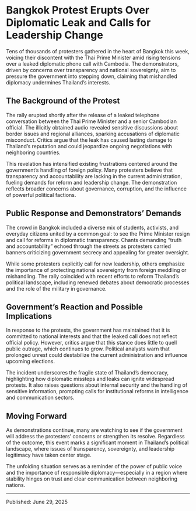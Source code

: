 # Bangkok Protest Erupts Over Diplomatic Leak and Calls for Leadership Change

Tens of thousands of protesters gathered in the heart of Bangkok this week, voicing their discontent with the Thai Prime Minister amid rising tensions over a leaked diplomatic phone call with Cambodia. The demonstrators, driven by concerns over transparency and national sovereignty, aim to pressure the government into stepping down, claiming that mishandled diplomacy undermines Thailand’s interests.

## The Background of the Protest

The rally erupted shortly after the release of a leaked telephone conversation between the Thai Prime Minister and a senior Cambodian official. The illicitly obtained audio revealed sensitive discussions about border issues and regional alliances, sparking accusations of diplomatic misconduct. Critics argue that the leak has caused lasting damage to Thailand’s reputation and could jeopardize ongoing negotiations with neighboring countries.

This revelation has intensified existing frustrations centered around the government’s handling of foreign policy. Many protesters believe that transparency and accountability are lacking in the current administration, fueling demands for reform and leadership change. The demonstration reflects broader concerns about governance, corruption, and the influence of powerful political factions.

## Public Response and Demonstrators’ Demands

The crowd in Bangkok included a diverse mix of students, activists, and everyday citizens united by a common goal: to see the Prime Minister resign and call for reforms in diplomatic transparency. Chants demanding “truth and accountability” echoed through the streets as protesters carried banners criticizing government secrecy and appealing for greater oversight.

While some protesters explicitly call for new leadership, others emphasize the importance of protecting national sovereignty from foreign meddling or mishandling. The rally coincided with recent efforts to reform Thailand’s political landscape, including renewed debates about democratic processes and the role of the military in governance.

## Government’s Reaction and Possible Implications

In response to the protests, the government has maintained that it is committed to national interests and that the leaked call does not reflect official policy. However, critics argue that this stance does little to quell public outrage, which continues to grow. Political analysts warn that prolonged unrest could destabilize the current administration and influence upcoming elections.

The incident underscores the fragile state of Thailand’s democracy, highlighting how diplomatic missteps and leaks can ignite widespread protests. It also raises questions about internal security and the handling of sensitive information, prompting calls for institutional reforms in intelligence and communication sectors.

## Moving Forward

As demonstrations continue, many are watching to see if the government will address the protesters’ concerns or strengthen its resolve. Regardless of the outcome, this event marks a significant moment in Thailand’s political landscape, where issues of transparency, sovereignty, and leadership legitimacy have taken center stage.

The unfolding situation serves as a reminder of the power of public voice and the importance of responsible diplomacy—especially in a region where stability hinges on trust and clear communication between neighboring nations.

---

Published: June 29, 2025
